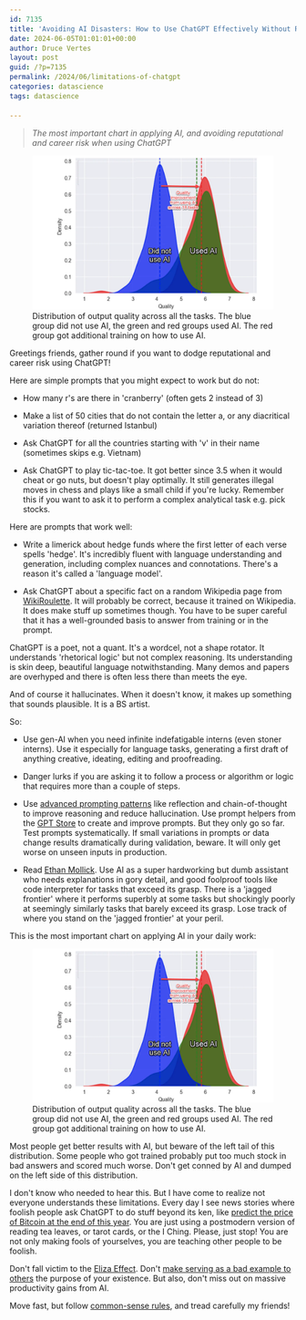```yaml
---
id: 7135
title: 'Avoiding AI Disasters: How to Use ChatGPT Effectively Without Risking Your Reputation or Career, And The Most Import Chart in Applying AI'
date: 2024-06-05T01:01:01+00:00
author: Druce Vertes
layout: post
guid: /?p=7135
permalink: /2024/06/limitations-of-chatgpt
categories: datascience
tags: datascience

---
```

>*The most important chart in applying AI, and avoiding reputational and career risk when using ChatGPT*

<figure>
  <img
  src="/assets/2024/mollick-curve.png"
  alt="Distribution of output scores on a consulting task, with and without AI.">
  <figcaption>Distribution of output quality across all the tasks. The blue group did not use AI, the green and red groups used AI. The red group got additional training on how to use AI.</figcaption>
</figure>

<!--more-->

Greetings friends, gather round if you want to dodge reputational and career risk using ChatGPT!

Here are simple prompts that you might expect to work but do not:

- How many r's are there in 'cranberry' (often gets 2 instead of 3)

- Make a list of 50 cities that do not contain the letter a, or any diacritical variation thereof (returned Istanbul)

- Ask ChatGPT for all the countries starting with 'v' in their name (sometimes skips e.g. Vietnam)

- Ask ChatGPT to play tic-tac-toe. It got better since 3.5 when it would cheat or go nuts, but doesn't play optimally. It still generates illegal moves in chess and plays like a small child if you're lucky. Remember this if you want to ask it to perform a complex analytical task e.g. pick stocks.

Here are prompts that work well:

- Write a limerick about hedge funds where the first letter of each verse spells 'hedge'. It's incredibly fluent with language understanding and generation, including complex nuances and connotations. There's a reason it's called a 'language model'.

- Ask ChatGPT about a specific fact on a random Wikipedia page from [WikiRoulette](https://wikiroulette.co/). It will probably be correct, because it trained on Wikipedia. It does make stuff up sometimes though. You have to be super careful that it has a well-grounded basis to answer from training or in the prompt.

ChatGPT is a poet, not a quant. It's a wordcel, not a shape rotator. It understands 'rhetorical logic' but not complex reasoning. Its understanding is skin deep, beautiful language notwithstanding. Many demos and papers are overhyped and there is often less there than meets the eye. 

And of course it hallucinates. When it doesn't know, it makes up something that sounds plausible. It is a BS artist. 

So:

- Use gen-AI when you need infinite indefatigable interns (even stoner interns). Use it especially for language tasks, generating a first draft of anything creative, ideating, editing and proofreading.

- Danger lurks if you are asking it to follow a process or algorithm or logic that requires more than a couple of steps.

- Use [advanced prompting patterns](https://druce.ai/2024/01/prompting) like reflection and chain-of-thought to improve reasoning and reduce hallucination. Use prompt helpers from the [GPT Store](https://gptstore.ai/gpts?q=prompt) to create and improve prompts. But they only go so far. Test prompts systematically. If small variations in prompts or data change results dramatically during validation, beware. It will only get worse on unseen inputs in production.

- Read [Ethan Mollick](https://www.oneusefulthing.org/p/centaurs-and-cyborgs-on-the-jagged). Use AI as a super hardworking but dumb assistant who needs explanations in gory detail, and good foolproof tools like code interpreter for tasks that exceed its grasp. There is a 'jagged frontier' where it performs superbly at some tasks but shockingly poorly at seemingly similarly tasks that barely exceed its grasp.  Lose track of where you stand on the 'jagged frontier' at your peril. 

This is the most important chart on applying AI in your daily work:

<figure>
  <img
  src="/assets/2024/mollick-curve.png"
  alt="Distribution of output scores on a consulting task, with and without AI.">
  <figcaption>Distribution of output quality across all the tasks. The blue group did not use AI, the green and red groups used AI. The red group got additional training on how to use AI.</figcaption>
</figure>

Most people get better results with AI, but beware of the left tail of this distribution. Some people who got trained probably put too much stock in bad answers and scored much worse. Don't get conned by AI and dumped on the left side of this distribution.

I don't know who needed to hear this. But I have come to realize not everyone understands these limitations. Every day I see news stories where foolish people ask ChatGPT to do stuff beyond its ken, like [predict the price of Bitcoin at the end of this year](https://finbold.com/ai-sets-xrp-price-for-june-30-2024/). You are just using a postmodern version of reading tea leaves, or tarot cards, or the I Ching. Please, just stop! You are not only making fools of yourselves, you are teaching other people to be foolish.

Don't fall victim to the [Eliza Effect](https://en.wikipedia.org/wiki/ELIZA_effect). Don't [make serving as a bad example to others](https://www.npr.org/2023/12/30/1222273745/michael-cohen-ai-fake-legal-cases) the purpose of your existence. But also, don't miss out on massive productivity gains from AI. 

Move fast, but follow [common-sense rules](https://www.forbes.com/sites/peterhigh/2024/05/07/ethan-mollick-on-the-four-rules-of-co-intelligence-with-ai/?sh=600ff1a63004), and tread carefully my friends!

